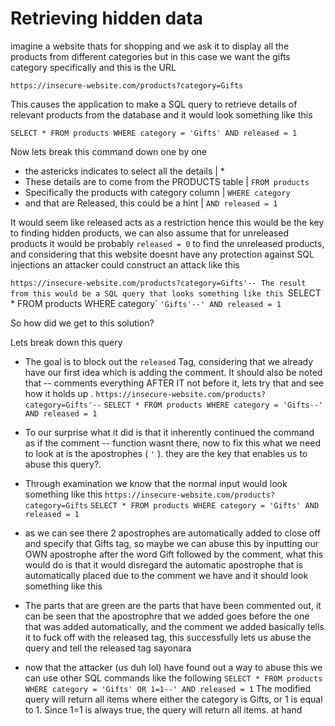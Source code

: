 # Retrieving hidden data
imagine a website thats for shopping and we ask it to display all the products from different categories but in this case we want the gifts category specifically and this is the URL

```https://insecure-website.com/products?category=Gifts```

This causes the application to make a SQL query to retrieve details of relevant products from the database and it would look something like this

```SELECT * FROM products WHERE category = 'Gifts' AND released = 1```

Now lets break this command down one by one
-   the astericks indicates to select all the details | *
-   These details are to come from the PRODUCTS table | `FROM products`
-   Specifically the products with category column |  `WHERE category`
-   and that are Released, this could be a hint | `AND released = 1`

It would seem like released acts as a restriction hence this would be the key to finding hidden products, we can also assume that for unreleased products it would be probably `released = 0` to find the unreleased products, and considering that this website doesnt have any protection against SQL injections an attacker could construct an attack like this

`https://insecure-website.com/products?category=Gifts'--
The result from this would be a SQL query that looks something like this
	`SELECT * FROM products WHERE category`
	```'Gifts'--' AND released = 1```

So how did we get to this solution?

Lets break down this query
-   The goal is to block out the `released`  Tag, considering that we already have our first idea which is adding the comment. It should also be noted that -- comments everything AFTER IT not before it, lets try that and see how it holds up .
	`https://insecure-website.com/products?category=Gifts'--`
	`SELECT * FROM products WHERE category = 'Gifts--' AND released = 1`

-  To our surprise what it did is that it inherently continued the command as if the comment -- function wasnt there, now to fix this what we need to look at is the apostrophes ( `'` ). they are the key that enables us to abuse this query?.

-   Through examination we know that the normal input would look something like this
	`https://insecure-website.com/products?category=Gifts`
	 `SELECT * FROM products WHERE category = 'Gifts' AND released = 1`

-   as we can see there 2 apostrophes are automatically added to close off and specify that Gifts tag, so maybe we can abuse this by inputting our OWN apostrophe after the word Gift followed by the comment, what this would do is that it would disregard the automatic apostrophe that is automatically placed due to the comment we have and it should look something like this



-   The parts that are green are the parts that have been commented out, it can be seen that the apostrophre that we added goes before the one that was added automatically, and the comment we added basically tells it to fuck off with the released tag, this successfully lets us abuse the query and tell the released tag sayonara

- now that the attacker (us duh lol) have found out a way to abuse this we can use other SQL commands like the following
```SELECT * FROM products WHERE category = 'Gifts' OR 1=1--' AND released = 1```
The modified query will return all items where either the category is Gifts, or 1 is equal to 1. Since 1=1 is always true, the query will return all items. at hand

